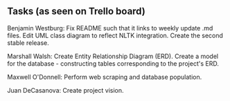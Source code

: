## Tasks (as seen on Trello board)

Benjamin Westburg: 
Fix README such that it links to weekly update .md files.
Edit UML class diagram to reflect NLTK integration.
Create the second stable release.

Marshall Walsh:
Create Entity Relationship Diagram (ERD).
Create a model for the database - constructing tables corresponding to the project's ERD.

Maxwell O'Donnell:
Perform web scraping and database population.

Juan DeCasanova: 
Create project vision.
